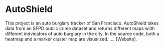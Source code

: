# AutoShield

This project is an auto burglary tracker of San Francisco. AutoShield takes data from an SFPD public crime dataset and returns 
different maps wiith different indvicators of auto burglary in the city. In the source code, both a heatmap and a marker
cluster map are visualized. .... [Website].



